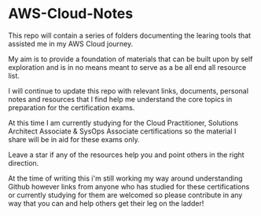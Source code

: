 # AWS-Cloud-Notes

This repo will contain a series of folders documenting the learing tools that assisted me in my AWS Cloud journey.

My aim is to provide a foundation of materials that can be built upon by self exploration and is in no means meant to serve as a be all end all resource list.

I will continue to update this repo with relevant links, documents, personal notes and resources that I find help me understand the core topics in preparation for the certification exams. 

At this time I am currently studying for the Cloud Practitioner, Solutions Architect Associate & SysOps Associate certifications so the material I share will be in aid for these exams only. 

Leave a star if any of the resources help you and point others in the right direction. 

At the time of writing this i'm still working my way around understanding Github however links from anyone who has studied for these certifications or currently studying for them are welcomed so please contribute in any way that you can and help others get their leg on the ladder!
